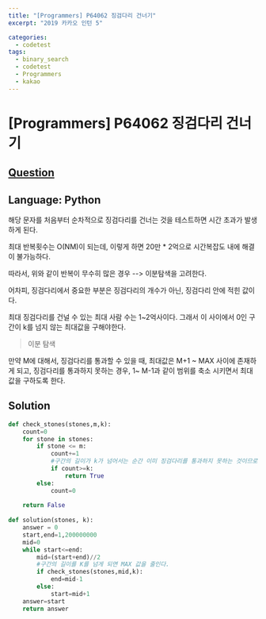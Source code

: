 ```yaml
---
title: "[Programmers] P64062 징검다리 건너기"
excerpt: "2019 카카오 인턴 5"

categories:
  - codetest
tags:
  - binary_search
  - codetest
  - Programmers
  - kakao
---
```

# [Programmers] P64062 징검다리 건너기
## [Question](https://school.programmers.co.kr/learn/courses/30/lessons/64062)
## Language: Python

해당 문자를 처음부터 순차적으로 징검다리를 건너는 것을 테스트하면 시간 초과가 발생하게 된다.

최대 반복횟수는 O(NM)이 되는데, 이렇게 하면 20만 * 2억으로 시간복잡도 내에 해결이 불가능하다.

따라서, 위와 같이 반복이 무수히 많은 경우 --> 이분탐색을 고려한다.

어차피, 징검다리에서 중요한 부분은 징검다리의 개수가 아닌, 징검다리 안에 적힌 값이다.

최대 징검다리를 건널 수 있는 최대 사람 수는 1~2억사이다. 그래서 이 사이에서 0인 구간이 k를 넘지 않는 최대값을 구해야한다.

> 이분 탐색

만약 M에 대해서, 징검다리를 통과할 수 있을 때, 최대값은 M+1 ~ MAX 사이에 존재하게 되고,
징검다리를 통과하지 못하는 경우, 1~ M-1과 같이 범위를 축소 시키면서 최대값을 구하도록 한다.


## Solution 
    
```python
def check_stones(stones,m,k):
    count=0
    for stone in stones:
        if stone <= m:        
            count+=1
            #구간의 길이가 k가 넘어서는 순간 이미 징검다리를 통과하지 못하는 것이므로 반복을 종료한다.
            if count>=k:
                return True
        else:
            count=0 
            
    return False
    
def solution(stones, k):
    answer = 0
    start,end=1,200000000
    mid=0
    while start<=end:
        mid=(start+end)//2
        #구간의 길이를 K를 넘게 되면 MAX 값을 줄인다.
        if check_stones(stones,mid,k):
            end=mid-1
        else:
            start=mid+1
    answer=start
    return answer
```